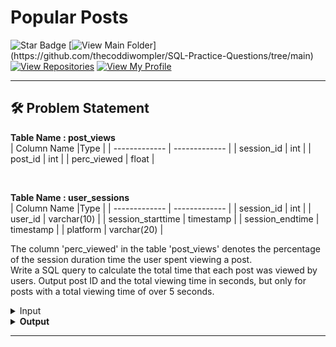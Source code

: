 # Popular Posts
![Star Badge](https://img.shields.io/static/v1?label=%F0%9F%8C%9F&message=If%20Useful&style=style=flat&color=BC4E99)
[![View Main Folder](https://img.shields.io/badge/View-Main_Folder-971901?)](https://github.com/thecoddiwompler/SQL-Practice-Questions/tree/main)
[![View Repositories](https://img.shields.io/badge/View-My_Repositories-blue?logo=GitHub)](https://github.com/thecoddiwompler?tab=repositories)
[![View My Profile](https://img.shields.io/badge/View-My_Profile-green?logo=GitHub)](https://github.com/thecoddiwompler)

---

## 🛠️ Problem Statement


  <b>Table Name : post_views</b>
</br>
|  Column Name  |Type |
| ------------- | ------------- |
| session_id  | int  |
| post_id | int |
| perc_viewed | float |

<br>

  <b>Table Name : user_sessions</b>
</br>
|  Column Name  |Type |
| ------------- | ------------- |
| session_id  | int  |
| user_id | varchar(10) |
| session_starttime  | timestamp  |
| session_endtime | timestamp |
| platform  | varchar(20)  |

The column 'perc_viewed' in the table 'post_views' denotes the percentage of the session duration time the user spent viewing a post. <br> 
Write a SQL query to calculate the total time that each post was viewed by users. Output post ID and the total viewing time in seconds, but only for posts with a total viewing time of over 5 seconds.

 <details>
<summary>
Input
</summary>

<b>Table Name : post_views</b>

| session_id | post_id | perc_viewed |
|------------|---------|-------------|
| 1          | 1       | 2           |
| 1          | 2       | 4           |
| 1          | 3       | 1           |
| 2          | 1       | 20          |
| 2          | 2       | 10          |
| 2          | 3       | 10          |
| 2          | 4       | 21          |
| 3          | 2       | 1           |
| 3          | 4       | 1           |
| 4          | 2       | 50          |
| 4          | 3       | 10          |
| 6          | 2       | 2           |
| 8          | 2       | 5           |
| 8          | 3       | 2.5         |



<br/>

<b>Table Name : user_sessions

| session_id | user_id | session_starttime    | session_endtime      | platform |
|------------|---------|----------------------|----------------------|----------|
| 1          | U1      | 2020-01-01 12:14:28  | 2020-01-01 12:16:08  | Windows  |
| 2          | U1      | 2020-01-01 18:23:50  | 2020-01-01 18:24:00  | Windows  |
| 3          | U1      | 2020-01-01 08:15:00  | 2020-01-01 08:20:00  | IPhone   |
| 4          | U2      | 2020-01-01 10:53:10  | 2020-01-01 10:53:30  | IPhone   |
| 5          | U2      | 2020-01-01 18:25:14  | 2020-01-01 18:27:53  | IPhone   |
| 6          | U2      | 2020-01-01 11:28:13  | 2020-01-01 11:31:33  | Windows  |
| 7          | U3      | 2020-01-01 06:46:20  | 2020-01-01 06:58:13  | Android  |
| 8          | U3      | 2020-01-01 10:53:10  | 2020-01-01 10:53:50  | Android  |
| 9          | U3      | 2020-01-01 13:13:13  | 2020-01-01 13:34:34  | Windows  |
| 10         | U4      | 2020-01-01 08:12:00  | 2020-01-01 12:23:11  | Windows  |
| 11         | U4      | 2020-01-01 21:54:03  | 2020-01-01 21:54:04  | IPad     |


</details>

<details>
<summary>
Output
</summary>

| post_id | total_viewtime |
|------------|------------------------------|
| 4       |       5.1                    | 
| 2       |        24                      | 



</details>

---

